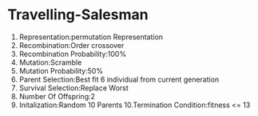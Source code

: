 # Travelling-Salesman
1. Representation:permutation Representation
2. Recombination:Order crossover
3. Recombination Probability:100%
4. Mutation:Scramble
5. Mutation Probability:50%
6. Parent Selection:Best fit 6 individual from current generation
7. Survival Selection:Replace Worst
8. Number Of Offspring:2
9. Initalization:Random 10 Parents
10.Termination Condition:fitness <= 13
